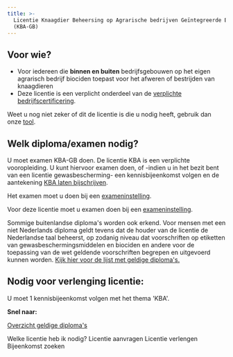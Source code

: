 ```yaml
---
title: >-
  Licentie Knaagdier Beheersing op Agrarische bedrijven Geïntegreerde Beheersing
  (KBA-GB)
---
```


## Voor wie?

- Voor iedereen die **binnen en buiten** bedrijfsgebouwen op het eigen agrarisch bedrijf biociden toepast voor het afweren of bestrijden van knaagdieren
- Deze licentie is een verplicht onderdeel van de [verplichte bedrijfscertificering](/wat-wij-doen/KBA-GB-gecertificeerde-bedrijven).

Weet u nog niet zeker of dit de licentie is die u nodig heeft, gebruik dan onze [tool](/licenties/welke-licentie-heb-ik-nodig).

## Welk diploma/examen nodig?

U moet examen KBA-GB doen. De licentie KBA is een verplichte vooropleiding. U kunt hiervoor examen doen, of -indien u in het bezit bent van een licentie gewasbescherming- een kennisbijeenkomst volgen en de aantekening [KBA laten bijschrijven](/licenties/kba-gb-bijschrijven).

Het examen moet u doen bij een [exameninstelling](/wat-wij-doen/exameninstellingen).

Voor deze licentie moet u examen doen bij een [exameninstelling](/wat-wij-doen/exameninstellingen).

Sommige buitenlandse diploma's worden ook erkend. Voor mensen met een niet Nederlands diploma geldt tevens dat de houder van de licentie de Nederlandse taal beheerst, op zodanig niveau dat voorschriften op etiketten van gewasbeschermingsmiddelen en biociden en andere voor de toepassing van de wet geldende voorschriften begrepen en uitgevoerd kunnen worden. [Kijk hier voor de lijst met geldige diploma's.](/licenties/licentie-aanvragen/ik-heb-een-buitenlands-diploma)

## Nodig voor verlenging licentie:

U moet 1 kennisbijeenkomst volgen met het thema 'KBA'.

**Snel naar:**

[Overzicht geldige diploma's](/licenties/licentie-aanvragen/geldige-diplomas)

<link-container>
<link-button to="/licenties/welke-licentie-heb-ik-nodig">Welke licentie heb ik nodig?</link-button>
<link-button to="/licenties/licentie-aanvragen">Licentie aanvragen</link-button>
<link-button to="/licenties/licentie-verlengen">Licentie verlengen</link-button>
<link-button to="https://administratie.acceptatie.erkenningen.nl/Default.aspx?tabid=132#/bijeenkomsten-zoeken/op-locatie?certificeringId=308794&competentieId=23">Bijeenkomst zoeken</link-button>
</link-container>
